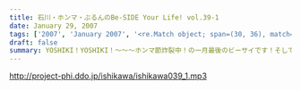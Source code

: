 ```yaml
---
title: 石川・ホンマ・ぶるんのBe-SIDE Your Life! vol.39-1
date: January 29, 2007
tags: ['2007', 'January 2007', '<re.Match object; span=(30, 36), match='vol.39'>']
draft: false
summary: YOSHIKI！YOSHIKI！〜〜〜ホンマ節炸裂中！の一月最後のビーサイです！そしてそして！ビーサイグッズ企画第３弾「DDDP」の販売についての詳細がコチラの後半に〜。よーく聴いてね！デキは良いこと間違いなし！？のこちらのパーカー！HPの「お知らせ」にも詳細を上げますので要チェケラですよ。NAMAE
---
```


http://project-phi.ddo.jp/ishikawa/ishikawa039_1.mp3
